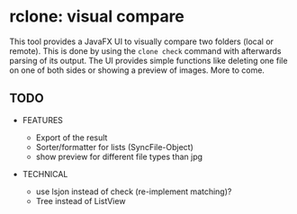 # rclone: visual compare
This tool provides a JavaFX UI to visually compare two folders (local or remote).
This is done by using the `clone check` command with afterwards parsing of its output.
The UI provides simple functions like deleting one file on one of both sides or showing a preview of images.
More to come.

## TODO
- FEATURES
  - Export of the result
  - Sorter/formatter for lists (SyncFile-Object)
  - show preview for different file types than jpg

- TECHNICAL
  - use lsjon instead of check (re-implement matching)?
  - Tree instead of ListView